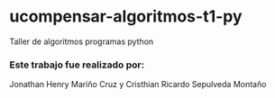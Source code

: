 # ucompensar-algoritmos-t1-py
Taller de algoritmos programas python


### Este trabajo fue realizado por:

Jonathan Henry Mariño Cruz y Cristhian Ricardo Sepulveda Montaño
